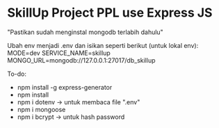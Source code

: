 # SkillUp Project PPL use Express JS

"Pastikan sudah menginstal mongodb terlabih dahulu"

Ubah env menjadi .env dan isikan seperti berikut (untuk lokal env):
MODE=dev
SERVICE_NAME=skillup
MONGO_URL=mongodb://127.0.0.1:27017/db_skillup

To-do:
- npm install -g express-generator
- npm install
- npm i dotenv -> untuk membaca file ".env"
- npm i mongoose
- npm i bcrypt  -> untuk hash password